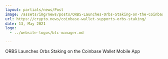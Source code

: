 ```yaml
---
layout: partials/news/Post
image: /assets/img/news/posts/ORBS-Launches-Orbs-Staking-on-the-Coinbase-Wallet-Mobile-App-btc-manager.jpeg
url: https://crypto.news/coinbase-wallet-supports-orbs-staking/
date: 13, May 2021
logo: 
  - ../website-logos/btc-manager.md

---
```



ORBS Launches Orbs Staking on the Coinbase Wallet Mobile App
